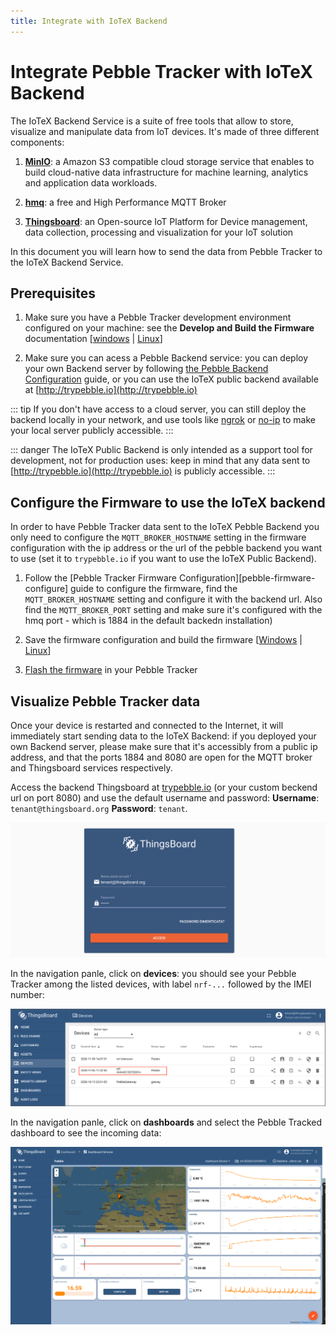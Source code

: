```yaml
---
title: Integrate with IoTeX Backend
---
```


# Integrate Pebble Tracker with IoTeX Backend

The IoTeX Backend Service is a suite of free tools that allow to store, visualize and manipulate data from IoT devices. It's made of three different components:

1. [**MinIO**](https://min.io): a Amazon S3 compatible cloud storage service that enables to build cloud-native data infrastructure for machine learning, analytics and application data workloads.

2. [**hmq**](https://github.com/fhmq/hmq): a free and High Performance MQTT Broker

3. [**Thingsboard**](https://thingsboard.io): an Open-source IoT Platform for Device management, data collection, processing and visualization for your IoT solution

In this document you will learn how to send the data from Pebble Tracker to the IoTeX Backend Service.

## Prerequisites

1. Make sure you have a Pebble Tracker development environment configured on your machine: see the **Develop and Build the Firmware** documentation [[windows](pebble-build-windows) | [Linux](pebble-build-linux)]

2. Make sure you can acess a Pebble Backend service: you can deploy your own Backend server by following [the Pebble Backend Configuration](pebble-backend-configuration) guide, or you can use the IoTeX public backend available at [http://trypebble.io](http://trypebble.io)

::: tip
If you don't have access to a cloud server, you can still deploy the backend locally in your network, and use tools like [ngrok](https://ngrok.com) or [no-ip](https://www.noip.com) to make your local server publicly accessible.
:::

::: danger
The IoTeX Public Backend is only intended as a support tool for development, not for production uses: keep in mind that any data sent to [http://trypebble.io](http://trypebble.io) is publicly accessible.
:::

## Configure the Firmware to use the IoTeX backend

In order to have Pebble Tracker data sent to the IoTeX Pebble Backend you only need to configure the `MQTT_BROKER_HOSTNAME` setting in the firmware configuration with the ip address or the url of the pebble backend you want to use (set it to `trypebble.io` if you want to use the IoTeX Public Backend).

1. Follow the [Pebble Tracker Firmware Configuration][pebble-firmware-configure] guide to configure the firmware, find the `MQTT_BROKER_HOSTNAME` setting and configure it with the backend url. Also find the `MQTT_BROKER_PORT` setting and make sure it's configured with the hmq port - which is 1884 in the default backedn installation)

2. Save the firmware configuration and build the firmware [[Windows](pebble-build-windows.md#build-pebble-tracker-application-firmware) | [Linux](pebble-build-linux.md#compile-project-with-command-line)]

3. [Flash the firmware](pebble-flash) in your Pebble Tracker

## Visualize Pebble Tracker data

Once your device is restarted and connected to the Internet, it will immediately start sending data to the IoTeX Backend: if you deployed your own Backend server, please make sure that it's accessibly from a public ip address, and that the ports 1884 and 8080 are open for the MQTT broker and Thingsboard services respectively.

Access the backend Thingsboard at [trypebble.io](http://trypebble.io) (or your custom beckend url on port 8080) and use the default username and password: **Username**: `tenant@thingsboard.org`
**Password**: `tenant`.

![](/img/developer/pebble-backend/thingsboard-login.png)

In the navigation panle, click on **devices**: you should see your Pebble Tracker among the listed devices, with label `nrf-...` followed by the IMEI number:

![](/img/developer/pebble-backend/thingsboard-device.png)

In the navigation panle, click on **dashboards** and select the Pebble Tracked dashboard to see the incoming data:

![](/img/developer/pebble-backend/thingsboard-dashboard.png)

